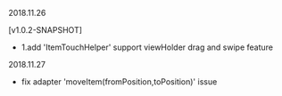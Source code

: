 2018.11.26

[v1.0.2-SNAPSHOT]

- 1.add 'ItemTouchHelper' support viewHolder drag and swipe feature

2018.11.27

- fix adapter 'moveItem(fromPosition,toPosition)' issue


